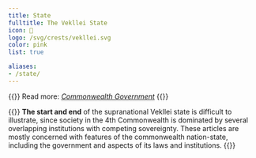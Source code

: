 ```yaml
---
title: State
fulltitle: The Vekllei State
icon: 🌸
logo: /svg/crests/vekllei.svg
color: pink
list: true

aliases:
- /state/
---
```

{{<note series>}}
Read more: *[Commonwealth Government](/government/)*
{{</note>}}

{{<note panel>}}
**The start and end** of the supranational Vekllei state is difficult to illustrate, since society in the 4th Commonwealth is dominated by several overlapping institutions with competing sovereignty. These articles are mostly concerned with features of the commonwealth nation-state, including the government and aspects of its laws and institutions.
{{</note>}}